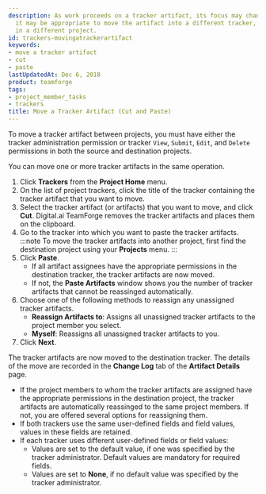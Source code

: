 ```yaml
---
description: As work proceeds on a tracker artifact, its focus may change. If this happens,
  it may be appropriate to move the artifact into a different tracker, or to a tracker
  in a different project.
id: trackers-movingatrackerartifact
keywords:
- move a tracker artifact
- cut
- paste
lastUpdatedAt: Dec 6, 2018
product: teamforge
tags:
- project_member_tasks
- trackers
title: Move a Tracker Artifact (Cut and Paste)
---
```


To move a tracker artifact between projects, you must have either the tracker administration permission or tracker `View`, `Submit`, `Edit`, and `Delete` permissions in both the source and destination projects.

You can move one or more tracker artifacts in the same operation.

1. Click **Trackers** from the **Project Home** menu.
2. On the list of project trackers, click the title of the tracker containing the tracker artifact that you want to move.
3. Select the tracker artifact (or artifacts) that you want to move, and click **Cut**. Digital.ai TeamForge removes the tracker artifacts and places them on the clipboard.
4. Go to the tracker into which you want to paste the tracker artifacts.
   :::note
   To move the tracker artifacts into another project, first find the destination project using your **Projects** menu.
   :::
5. Click **Paste**.
   * If all artifact assignees have the appropriate permissions in the destination tracker, the tracker artifacts are now moved.
   * If not, the **Paste Artifacts** window shows you the number of tracker artifacts that cannot be reassinged automatically.
6. Choose one of the following methods to reassign any unassigned tracker artifacts.
   * **Reassign Artifacts to**: Assigns all unassigned tracker artifacts to the project member you select.
   * **Myself**: Reassigns all unassigned tracker artifacts to you.
7. Click **Next**.

The tracker artifacts are now moved to the destination tracker. The details of the move are recorded in the **Change Log** tab of the **Artifact Details** page.
  * If the project members to whom the tracker artifacts are assigned have the appropriate permissions in the destination project, the tracker artifacts are automatically reassinged to the same project members. If not, you are offered several options for reassigning them.
  * If both trackers use the same user-defined fields and field values, values in these fields are retained.
  * If each tracker uses different user-defined fields or field values:
    * Values are set to the default value, if one was specified by the tracker administrator. Default values are mandatory for required fields.
    * Values are set to **None**, if no default value was specified by the tracker administrator.

